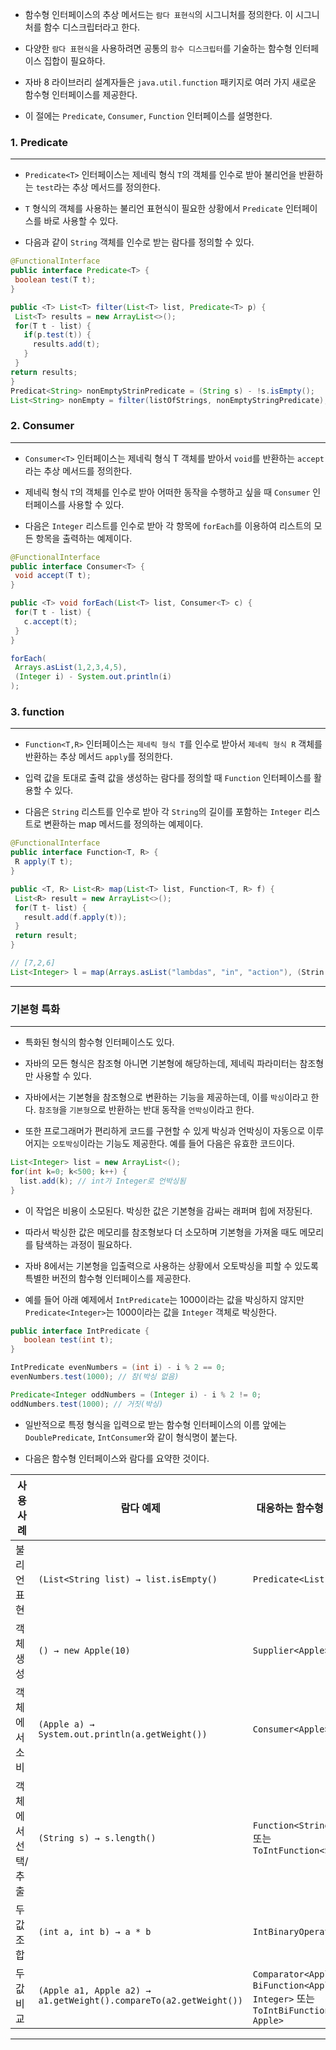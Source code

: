- 함수형 인터페이스의 추상 메서드는 `람다 표현식`의 시그니처를 정의한다. 이 시그니처를 함수 디스크립터라고 한다.

- 다양한 `람다 표현식`을 사용하려면 공통의 `함수 디스크립터`를 기술하는 함수형 인터페이스 집합이 필요하다.

- 자바 8 라이브러리 설계자들은 `java.util.function` 패키지로 여러 가지 새로운 함수형 인터페이스를 제공한다.

- 이 절에는 `Predicate`, `Consumer`, `Function` 인터페이스를 설명한다.

### 1. Predicate

---

- `Predicate<T>` 인터페이스는 제네릭 형식 `T`의 객체를 인수로 받아 불리언을 반환하는 `test`라는 추상 메서드를 정의한다.

- `T` 형식의 객체를 사용하는 불리언 표현식이 필요한 상황에서 `Predicate` 인터페이스를 바로 사용할 수 있다.

- 다음과 같이 `String` 객체를 인수로 받는 람다를 정의할 수 있다.

 ```java
@FunctionalInterface
public interface Predicate<T> {
  boolean test(T t);
}

public <T> List<T> filter(List<T> list, Predicate<T> p) {
  List<T> results = new ArrayList<>();
  for(T t - list) {
    if(p.test(t)) {
      results.add(t);
    }
  }
 return results;
}
Predicat<String> nonEmptyStrinPredicate = (String s) - !s.isEmpty();
List<String> nonEmpty = filter(listOfStrings, nonEmptyStringPredicate);
 ```

### 2. Consumer

---

- `Consumer<T>` 인터페이스는 제네릭 형식 T 객체를 받아서 `void`를 반환하는 `accept`라는 추상 메서드를 정의한다.

- 제네릭 형식 `T`의 객체를 인수로 받아 어떠한 동작을 수행하고 싶을 때 `Consumer` 인터페이스를 사용할 수 있다.

- 다음은 `Integer` 리스트를 인수로 받아 각 항목에 `forEach`를 이용하여 리스트의 모든 항목을 출력하는 예제이다.

 ```java
@FunctionalInterface
public interface Consumer<T> {
  void accept(T t);
}
 
public <T> void forEach(List<T> list, Consumer<T> c) {
  for(T t - list) {
    c.accept(t);
  }
}

forEach( 
  Arrays.asList(1,2,3,4,5),
  (Integer i) - System.out.println(i)
);
```

### 3. function

---

- `Function<T,R>` 인터페이스는 `제네릭 형식 T`를 인수로 받아서 `제네릭 형식 R` 객체를 반환하는 추상 메서드 `apply`를 정의한다.

- 입력 값을 토대로 출력 값을 생성하는 람다를 정의할 때 `Function` 인터페이스를 활용할 수 있다.

- 다음은 `String` 리스트를 인수로 받아 각 `String`의 길이를 포함하는 `Integer` 리스트로 변환하는 map 메서드를 정의하는 예제이다.

 ```java
@FunctionalInterface
public interface Function<T, R> {
  R apply(T t);
}
 
public <T, R> List<R> map(List<T> list, Function<T, R> f) {
  List<R> result = new ArrayList<>();
  for(T t- list) {
    result.add(f.apply(t));
  }
  return result;
}
 
// [7,2,6]
List<Integer> l = map(Arrays.asList("lambdas", "in", "action"), (Strin s) - s.length());
```

---

### 기본형 특화

---

- 특화된 형식의 함수형 인터페이스도 있다.

- 자바의 모든 형식은 참조형 아니면 기본형에 해당하는데, 제네릭 파라미터는 참조형만 사용할 수 있다.

- 자바에서는 기본형을 참조형으로 변환하는 기능을 제공하는데, 이를 `박싱`이라고 한다. `참조형`을 `기본형`으로 반환하는 반대 동작을 `언박싱`이라고 한다.

- 또한 프로그래머가 편리하게 코드를 구현할 수 있게 박싱과 언박싱이 자동으로 이루어지는 `오토박싱`이라는 기능도 제공한다. 예를 들어 다음은 유효한 코드이다.

 ```java
 List<Integer> list = new ArrayList<();
 for(int k=0; k<500; k++) {
   list.add(k); // int가 Integer로 언박싱됨
 }
 ```

- 이 작업은 비용이 소모된다. 박싱한 값은 기본형을 감싸는 래퍼며 힙에 저장된다.

- 따라서 박싱한 값은 메모리를 참조형보다 더 소모하며 기본형을 가져올 때도 메모리를 탐색하는 과정이 필요하다.

- 자바 8에서는 기본형을 입출력으로 사용하는 상황에서 오토박싱을 피할 수 있도록 특별한 버전의 함수형 인터페이스를 제공한다.

- 예를 들어 아래 예제에서 `IntPredicate`는 1000이라는 값을 박싱하지 않지만 `Predicate<Integer>`는 1000이라는 값을 `Integer` 객체로 박싱한다.

 ```java
 public interface IntPredicate {
 	boolean test(int t);
 }
 
 IntPredicate evenNumbers = (int i) - i % 2 == 0;
 evenNumbers.test(1000); // 참(박싱 없음)
 
 Predicate<Integer oddNumbers = (Integer i) - i % 2 != 0;
 oddNumbers.test(1000); // 거짓(박싱)
 
 ```

- 일반적으로 특정 형식을 입력으로 받는 함수형 인터페이스의 이름 앞에는 `DoublePredicate`, `IntConsumer`와 같이 형식명이 붙는다.

- 다음은 함수형 인터페이스와 람다를 요약한 것이다.

| 사용 사례      | 람다 예제                                                                   | 대응하는 함수형 인터페이스                                                                                |
 |------------|-------------------------------------------------------------------------|-----------------------------------------------------------------------------------------------|
| 불리언 표현     | `(List<String list) → list.isEmpty()`                                   | `Predicate<List, String>`                                                                     |
| 객체 생성      | ` () → new Apple(10)                                              `     | `Supplier<Apple>`                                                                             |
| 객체에서 소비    | ` (Apple a) → System.out.println(a.getWeight())                       ` | `Consumer<Apple>`                                                                             |
| 객체에서 선택/추출 | ` (String s) → s.length()                                             ` | `Function<String,Integer>` 또는 `ToIntFunction<String>`                                         |
| 두 값 조합     | ` (int a, int b) → a * b                                              ` | `IntBinaryOperator`                                                                           |
| 두 값 비교     | ` (Apple a1, Apple a2) → a1.getWeight().compareTo(a2.getWeight())     ` | `Comparator<Apple>` 또는 `BiFunction<Apple, Apple, Integer>` 또는 `ToIntBiFunction<Apple, Apple>` |

---